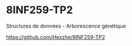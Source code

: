 # 8INF259-TP2
Structures de données - Arborescence génétique

https://github.com/Hexzhe/8INF259-TP2
